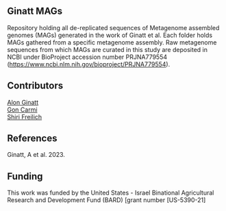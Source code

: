 
## Ginatt MAGs 

Repository holding all de-replicated sequences of Metagenome assembled genomes (MAGs) generated in the work of Ginatt et al. Each folder holds MAGs gathered from a specific metagenome assembly. Raw metagenome sequences from which MAGs are curated in this study are deposited in NCBI under BioProject accession number PRJNA779554 
(https://www.ncbi.nlm.nih.gov/bioproject/PRJNA779554). 

## Contributors

[Alon Ginatt](https://www.freilich-lab.com/alon-ginat/) \
[Gon Carmi](https://www.freilich-lab.com/members) \
[Shiri Freilich](https://www.freilich-lab.com/) 


## References

Ginatt, A et al. 2023.

## Funding

This work was funded by the United States - Israel Binational Agricultural Research and Development Fund (BARD) [grant number [US-5390-21]
